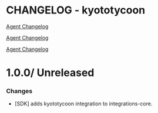 # CHANGELOG - kyototycoon

[Agent Changelog](https://github.com/DataDog/dd-agent/blob/master/CHANGELOG.md)

[Agent Changelog](https://github.com/DataDog/dd-agent/blob/master/CHANGELOG.md)

[Agent Changelog](https://github.com/DataDog/dd-agent/blob/master/CHANGELOG.md)

1.0.0/ Unreleased
==================

### Changes

* [SDK] adds kyototycoon integration to integrations-core.
